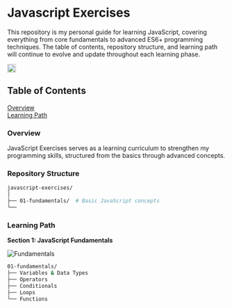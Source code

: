 # Javascript Exercises

This repository is my personal guide for learning JavaScript, covering everything from core fundamentals to advanced ES6+ programming techniques. The table of contents, repository structure, and learning path will continue to evolve and update throughout each learning phase.


<a href="https://developer.mozilla.org/en-US/docs/Web/JavaScript" target="_blank">
<img alt="JavaScript ES6+" height="20" src="https://img.shields.io/badge/JavaScript-ES6+-F7DF1E?logo=javascript&logoColor=yellow">
</a>

## Table of Contents

[Overview](#overview) <br>
[Learning Path](#learning-path)

### Overview
JavaScript Exercises serves as a learning curriculum to strengthen my programming skills, structured from the basics through advanced concepts.

### Repository Structure

```bash
javascript-exercises/
│
├── 01-fundamentals/  # Basic JavaScript concepts
└──               
```

### Learning Path
**Section 1: JavaScript Fundamentals**

![Fundamentals](https://img.shields.io/badge/Fundamentals-In%20Progress-yellow)

```bash
01-fundamentals/
├── Variables & Data Types
├── Operators
├── Conditionals
├── Loops
└── Functions
```




